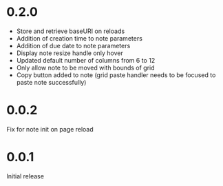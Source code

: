 # 0.2.0

- Store and retrieve baseURI on reloads
- Addition of creation time to note parameters
- Addition of due date to note parameters
- Display note resize handle only hover
- Updated default number of columns from 6 to 12
- Only allow note to be moved with bounds of grid
- Copy button added to note (grid paste handler needs to be focused to paste note successfully)

# 0.0.2

Fix for note init on page reload

# 0.0.1

Initial release
